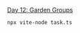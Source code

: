 [Day 12: Garden Groups](https://adventofcode.com/2024/day/12 "Day 12: Garden Groups")

```shell
npx vite-node task.ts
```
